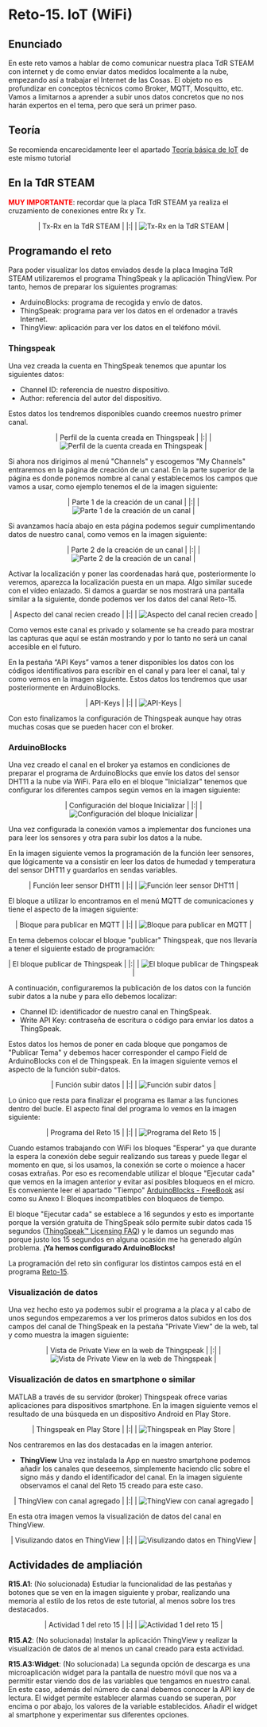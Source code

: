 # Reto-15. IoT (WiFi)

## Enunciado
En este reto vamos a hablar de como comunicar nuestra placa TdR STEAM con internet y de como enviar datos medidos localmente a la nube, empezando así a trabajar el Internet de las Cosas. El objeto no es profundizar en conceptos técnicos como Broker, MQTT, Mosquitto, etc. Vamos a limitarnos a aprender a subir unos datos concretos que no nos harán expertos en el tema, pero que será un primer paso.

## Teoría
Se recomienda encarecidamente leer el apartado [Teoría básica de IoT](./docs/IoT_basico.md) de este mismo tutorial

## En la TdR STEAM

**<font color="red">MUY IMPORTANTE</font>**: recordar que la placa TdR STEAM ya realiza el cruzamiento de conexiones entre Rx y Tx.

<center>

| Tx-Rx en la TdR STEAM |
|:|
| ![Tx-Rx en la TdR STEAM](../img/img/Reto-14/Rx-Tx-TdR.png) |

</center>

## Programando el reto
Para poder visualizar los datos enviados desde la placa Imagina TdR STEAM utilizaremos el programa ThingSpeak y la aplicación ThingView. Por tanto, hemos de preparar los siguientes programas:

* ArduinoBlocks: programa de recogida y envío de datos.
* ThingSpeak: programa para ver los datos en el ordenador a través Internet.
* ThingView: aplicación para ver los datos en el teléfono móvil.

### Thingspeak
Una vez creada la cuenta en ThingSpeak tenemos que apuntar los siguientes datos:

* Channel ID: referencia de nuestro dispositivo.
* Author: referencia del autor del dispositivo.

Estos datos los tendremos disponibles cuando creemos nuestro primer canal.

<center>

| Perfil de la cuenta creada en Thingspeak |
|:|
| ![Perfil de la cuenta creada en Thingspeak](../img/img/Reto-15/perfil-thing.png) |

</center>

Si ahora nos dirigimos al menú "Channels" y escogemos "My Channels" entraremos en la página de creación de un canal. En la parte superior de la página es donde ponemos nombre al canal y establecemos los campos que vamos a usar, como ejemplo tenemos el de la imagen siguiente:

<center>

| Parte 1 de la creación de un canal |
|:|
| ![Parte 1 de la creación de un canal](../img/img/Reto-15/crear-canal1.png) |

</center>

Si avanzamos hacía abajo en esta página podemos seguir cumplimentando datos de nuestro canal, como vemos en la imagen siguiente:

<center>

| Parte 2 de la creación de un canal |
|:|
| ![Parte 2 de la creación de un canal](../img/img/Reto-15/crear-canal2.png) |

</center>

Activar la localización y poner las coordenadas hará que, posteriormente lo veremos, aparezca la localización puesta en un mapa. Algo similar sucede con el vídeo enlazado. Si damos a guardar se nos mostrará una pantalla similar a la siguiente, donde podemos ver los datos del canal Reto-15.

<center>

| Aspecto del canal recien creado |
|:|
| ![Aspecto del canal recien creado](../img/img/Reto-15/canal-creado.png) |

</center>

Como vemos este canal es privado y solamente se ha creado para mostrar las capturas que aquí se están mostrando y por lo tanto no será un canal accesible en el futuro.

En la pestaña “API Keys” vamos a tener disponibles los datos con los códigos identificativos para escribir en el canal y para leer el canal, tal y como vemos en la imagen siguiente. Estos datos los tendremos que usar posteriormente en ArduinoBlocks.

<center>

| API-Keys |
|:|
| ![API-Keys](../img/img/Reto-15/api-keys.png) |

</center>

Con esto finalizamos la configuración de Thingspeak aunque hay otras muchas cosas que se pueden hacer con el broker.

### ArduinoBlocks
Una vez creado el canal en el broker ya estamos en condiciones de preparar el programa de ArduinoBlocks que envíe los datos del sensor DHT11 a la nube vía WiFi. Para ello en el bloque "Inicializar" tenemos que configurar los diferentes campos según vemos en la imagen siguiente:

<center>

| Configuración del bloque Inicializar |
|:|
| ![Configuración del bloque Inicializar](../img/img/Reto-15/config-inicializar.png) |

</center>

Una vez configurada la conexión vamos a implementar dos funciones una para leer los sensores y otra para subir los datos a la nube.

En la imagen siguiente vemos la programación de la función leer sensores, que lógicamente va a consistir en leer los datos de humedad y temperatura del sensor DHT11 y guardarlos en sendas variables.

<center>

| Función leer sensor DHT11 |
|:|
| ![Función leer sensor DHT11](../img/img/Reto-15/func-leer-sensor-DHT11.png) |

</center>

El bloque a utilizar lo encontramos en el menú MQTT de comunicaciones y tiene el aspecto de la imagen siguiente:

<center>

| Bloque para publicar en MQTT |
|:|
| ![Bloque para publicar en MQTT](../img/img/Reto-15/publicar-inicial.png) |

</center>

En tema debemos colocar el bloque "publicar" Thingspeak, que nos llevaría a tener el siguiente estado de programación:

<center>

| El bloque publicar de Thingspeak |
|:|
| ![El bloque publicar de Thingspeak](../img/img/Reto-15/publicar-con-tema.png) |

</center>

A continuación, configuraremos la publicación de los datos con la función subir datos a la nube y para ello debemos localizar:

* Channel ID: identificador de nuestro canal en ThingSpeak.
* Write API Key: contraseña de escritura o código para enviar los datos a ThingSpeak.

Estos datos los hemos de poner en cada bloque que pongamos de "Publicar Tema" y debemos hacer corresponder el campo Field de ArduinoBlocks con el de Thingspeak. En la imagen siguiente vemos el aspecto de la función subir-datos.

<center>

| Función subir datos |
|:|
| ![Función subir datos](../img/img/Reto-15/Funcion-subir-datos.png) |

</center>

Lo único que resta para finalizar el programa es llamar a las funciones dentro del bucle. El aspecto final del programa lo vemos en la imagen siguiente:

<center>

| Programa del Reto 15 |
|:|
| ![Programa del Reto 15](../img/img/Reto-15/Reto-15.png) |

</center>

Cuando estamos trabajando con WiFi los bloques "Esperar" ya que durante la espera la conexión debe seguir realizando sus tareas y puede llegar el momento en que, si los usamos, la conexión se corte o moience a hacer cosas extrañas. Por eso es recomendable utilizar el bloque "Ejecutar cada" que vemos en la imagen anterior y evitar así posibles bloqueos en el micro. Es conveniente leer el apartado "Tiempo" [ArduinoBlocks - FreeBook](https://docs.google.com/document/u/1/d/e/2PACX-1vQSrOKHpbLQHVbGFdAvp7DcndoftoHDI20nvwGMaxu_7bGc1bUCmi4U6DZrJWRSudc2iXBg43QMuzCT/pub) así como su Anexo I: Bloques incompatibles con bloqueos de tiempo.

El bloque "Ejecutar cada" se establece a 16 segundos y esto es importante porque la versión gratuita de ThingSpeak sólo permite subir datos cada 15 segundos ([ThingSpeak™ Licensing FAQ](https://thingspeak.com/pages/license_faq)) y le damos un segundo mas porque justo los 15 segundos en alguna ocasión me ha generado algún problema. **¡Ya hemos configurado ArduinoBlocks!**

La programación del reto sin configurar los distintos campos está en el programa [Reto-15](http://www.arduinoblocks.com/web/project/655980).

### Visualización de datos

Una vez hecho esto ya podemos subir el programa a la placa y al cabo de unos segundos empezaremos a ver los primeros datos subidos en los dos campos del canal de ThingSpeak en la pestaña "Private View" de la web, tal y como muestra la imagen siguiente:

<center>

| Vista de Private View en la web de Thingspeak |
|:|
| ![Vista de Private View en la web de Thingspeak](../img/img/Reto-15/Datos-web-TS.png) |

</center>

### Visualización de datos en smartphone o similar

MATLAB a través de su servidor (broker) Thingspeak ofrece varias aplicaciones para dispositivos smartphone. En la imagen siguiente vemos el resultado de una búsqueda en un dispositivo Android en Play Store.

<center>

| Thingspeak en Play Store |
|:|
| ![Thingspeak en Play Store](../img/img/Reto-15/play-store.png) |

</center>

Nos centraremos en las dos destacadas en la imagen anterior.

* **ThingView**
Una vez instalada la App en nuestro smartphone podemos añadir los canales que deseemos, simplemente haciendo clic sobre el signo más y dando el identificador del canal. En la imagen siguiente observamos el canal del Reto 15 creado para este caso.

<center>

| ThingView con canal agregado |
|:|
| ![ThingView con canal agregado](../img/img/Reto-15/ThingView-con-canal-agregado.jpeg) |

</center>

En esta otra imagen vemos la visualización de datos del canal en ThingView.

<center>

| Visulizando datos en ThingView |
|:|
| ![Visulizando datos en ThingView](../img/img/Reto-15/Visulizando-datos-en-ThingView.jpeg) |

</center>

## Actividades de ampliación

**R15.A1**: (No solucionada) Estudiar la funcionalidad de las pestañas y botones que se ven en la imagen siguiente y probar, realizando una memoria al estilo de los retos de este tutorial, al menos sobre los tres destacados.

<center>

| Actividad 1 del reto 15 |
|:|
| ![Actividad 1 del reto 15](../img/img/Reto-15/R15.A1.png) |

</center>

**R15.A2**: (No solucionada) Instalar la aplicación ThingView y realizar la visualización de datos de al menos un canal creado para esta actividad.

**R15.A3:Widget**: (No solucionada) La segunda opción de descarga es una microaplicación widget para la pantalla de nuestro móvil que nos va a permitir estar viendo dos de las variables que tengamos en nuestro canal. En este caso, además del número de canal debemos conocer la API key de lectura. El widget permite establecer alarmas cuando se superan, por encima o por abajo, los valores de la variable establecidos. Añadir el widget al smartphone y experimentar sus diferentes opciones.
